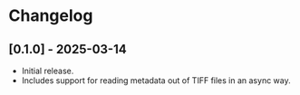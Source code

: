 # Changelog

## [0.1.0] - 2025-03-14

- Initial release.
- Includes support for reading metadata out of TIFF files in an async way.
